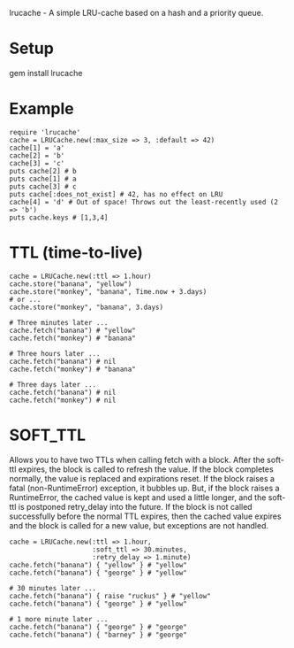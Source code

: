 lrucache - A simple LRU-cache based on a hash and a priority queue.

Setup
=====
gem install lrucache

Example
=======
    require 'lrucache'
    cache = LRUCache.new(:max_size => 3, :default => 42)
    cache[1] = 'a'
    cache[2] = 'b'
    cache[3] = 'c'
    puts cache[2] # b
    puts cache[1] # a
    puts cache[3] # c
    puts cache[:does_not_exist] # 42, has no effect on LRU
    cache[4] = 'd' # Out of space! Throws out the least-recently used (2 => 'b')
    puts cache.keys # [1,3,4]


TTL (time-to-live)
==================
    cache = LRUCache.new(:ttl => 1.hour)
    cache.store("banana", "yellow")
    cache.store("monkey", "banana", Time.now + 3.days)
    # or ...
    cache.store("monkey", "banana", 3.days)

    # Three minutes later ...
    cache.fetch("banana") # "yellow"
    cache.fetch("monkey") # "banana"

    # Three hours later ...
    cache.fetch("banana") # nil
    cache.fetch("monkey") # "banana"
    
    # Three days later ...
    cache.fetch("banana") # nil
    cache.fetch("monkey") # nil

SOFT_TTL
========
Allows you to have two TTLs when calling fetch with a block.
After the soft-ttl expires, the block is called to refresh the value.
If the block completes normally, the value is replaced and expirations reset.
If the block raises a fatal (non-RuntimeError) exception, it bubbles up. But,
if the block raises a RuntimeError, the cached value is kept and used a little
longer, and the soft-ttl is postponed retry_delay into the future. If the block
is not called successfully before the normal TTL expires, then the cached value
expires and the block is called for a new value, but exceptions are not handled.

    cache = LRUCache.new(:ttl => 1.hour,
                         :soft_ttl => 30.minutes,
                         :retry_delay => 1.minute)
    cache.fetch("banana") { "yellow" } # "yellow"
    cache.fetch("banana") { "george" } # "yellow"

    # 30 minutes later ...
    cache.fetch("banana") { raise "ruckus" } # "yellow"
    cache.fetch("banana") { "george" } # "yellow"

    # 1 more minute later ...
    cache.fetch("banana") { "george" } # "george"
    cache.fetch("banana") { "barney" } # "george"
